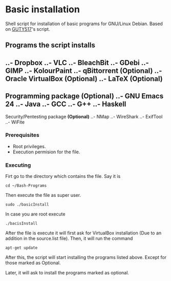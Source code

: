 # Basic installation

Shell script for installation of basic programs for GNU/Linux Debian.
Based on [GUTY517](https://github.com/GUTY517/Programas-en-bash)'s script.

## Programs the script installs

..- Dropbox
..- VLC
..- BleachBit
..- GDebi
..- GIMP
..- KolourPaint
..- qBittorrent **(Optional)**
..- Oracle VirtualBox **(Optional)**
..- LaTeX **(Optional)**
----
Programming package **(Optional)**
..- GNU Emacs 24
..- Java
..- GCC
..- G++
..- Haskell
----
Security/Pentesting package **(Optional)**
..- NMap
..- WireShark
..- ExifTool
..- WiFite

### Prerequisites

- Root privileges.
- Execution permision for the file.

### Executing

Firt go to the directory which contains the file.
Say it is

```
cd ~/Bash-Programs
```

Then execute the file as super user.

```
sudo ./basicInstall
```

In case you are root execute

```
./bacisInstall
```

After the file is execute it will first ask for VirtualBox installation (Due to an addition in the source.list file). Then, it will run the command

```
apt-get update
```

After this, the script will start installing the programs listed above. Except for those marked as Optional.

Later, it will ask to install the programs marked as optional.